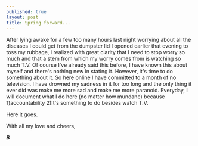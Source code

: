 ```yaml
---
published: true
layout: post
title: Spring forward...
---
```



After lying awake for a few too many hours last night worrying about all the diseases I could get from the dumpster lid I opened earlier that evening to toss my rubbage, I realized with great clarity that I need to stop worry so much and that a stem from which my worry comes from is watching so much T.V. Of course I've already said this before, I have known this about myself and there's nothing new in stating it. However, it's time to do something about it. So here online I have committed to a month of no television. I have drowned my sadness in it for too long and the only thing it ever did was make me more sad and make me more paranoid. Everyday, I will document what I do here (no matter how mundane) because 1)accountability 2)It's something to do besides watch T.V. 

Here it goes. 

With all my love and cheers, 

**_B_**
